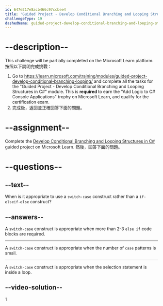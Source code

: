 ```yaml
---
id: 647e217e8acb466c97ccbee4
title: 'Guided Project - Develop Conditional Branching and Looping Structures in C#'
challengeType: 19
dashedName: guided-project-develop-conditional-branching-and-looping-structures-in-c-sharp
---
```


# --description--

This challenge will be partially completed on the Microsoft Learn platform. 按照以下說明完成挑戰：

1. Go to <a href="https://learn.microsoft.com/training/modules/guided-project-develop-conditional-branching-looping/" target="_blank" rel="noreferrer">https://learn.microsoft.com/training/modules/guided-project-develop-conditional-branching-looping/</a> and complete all the tasks for the "Guided Project - Develop Conditional Branching and Looping Structures in C#" module. This is **required** to earn the "Add Logic to C# Console Applications" trophy on Microsoft Learn, and qualify for the certification exam.
1. 完成後，返回並正確回答下面的問題。

# --assignment--

Complete the <a href="https://learn.microsoft.com/training/modules/guided-project-develop-conditional-branching-looping/" target="_blank" rel="noreferrer">Develop Conditional Branching and Looping Structures in C#</a> guided project on Microsoft Learn. 然後，回答下面的問題。

# --questions--

## --text--

When is it appropriate to use a `switch-case` construct rather than a `if-elseif-else` construct?

## --answers--

A `switch-case` construct is appropriate when more than 2-3 `else if` code blocks are required.

---

A `switch-case` construct is appropriate when the number of `case` patterns is small.

---

A `switch-case` construct is appropriate when the selection statement is inside a loop.


## --video-solution--

1
